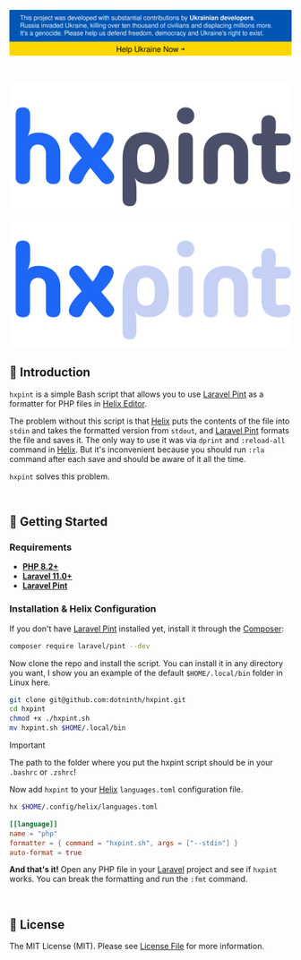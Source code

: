 [![Stand With Ukraine](https://raw.githubusercontent.com/vshymanskyy/StandWithUkraine/main/banner-direct.svg)](https://supportukrainenow.org/)

<br>

<p align="center">
    <a href="https://github.com/dotninth/hxpint#gh-light-mode-only">
        <img src="./.github/assets/hxpint-light.svg" alt="Laravel Tachyon">
    </a>
    <a href="https://github.com/dotninth/hxpint#gh-dark-mode-only">
        <img src="./.github/assets/hxpint-dark.svg" alt="Laravel Tachyon">
    </a>
</p>

## 🚀 Introduction

`hxpint` is a simple Bash script that allows you to use [Laravel Pint][link-laravel-pint] as a formatter for PHP files in [Helix Editor][link-helix-editor].

The problem without this script is that [Helix][link-helix-editor] puts the contents of the file into `stdin` and takes the formatted version from `stdout`, and [Laravel Pint][link-laravel-pint] formats the file and saves it. The only way to use it was via `dprint` and `:reload-all` command in [Helix][link-helix-editor]. But it's inconvenient because you should run `:rla` command after each save and should be aware of it all the time.

`hxpint` solves this problem.

<br>

## 🏁 Getting Started

### Requirements

- **[PHP 8.2+][link-php-releases]**
- **[Laravel 11.0+][link-laravel]**
- **[Laravel Pint][link-laravel-pint]**

### Installation & Helix Configuration

If you don't have [Laravel Pint][link-laravel-pint] installed yet, install it through the [Composer][link-composer]:

```zsh
composer require laravel/pint --dev
```

Now clone the repo and install the script. You can install it in any directory you want, I show you an example of the default `$HOME/.local/bin` folder in Linux here.

```zsh
git clone git@github.com:dotninth/hxpint.git
cd hxpint
chmod +x ./hxpint.sh
mv hxpint.sh $HOME/.local/bin
```

> [!IMPORTANT]
> The path to the folder where you put the hxpint script should be in your `.bashrc` or `.zshrc`!

Now add `hxpint` to your [Helix][link-helix-editor] `languages.toml` configuration file.

```zsh
hx $HOME/.config/helix/languages.toml
```

```toml
[[language]]
name = "php"
formatter = { command = "hxpint.sh", args = ["--stdin"] }
auto-format = true
```

**And that's it!** Open any PHP file in your [Laravel][link-laravel] project and see if `hxpint` works. You can break the formatting and run the `:fmt` command.

<br>

## 📄 License

The MIT License (MIT). Please see [License File](LICENSE.md) for more information.

[link-laravel-pint]: https://github.com/laravel/pint
[link-helix-editor]: https://github.com/helix-editor/helix
[link-laravel]: https://github.com/laravel/laravel
[link-php-releases]: https://php.net/releases/
[link-composer]: https://getcomposer.org/
